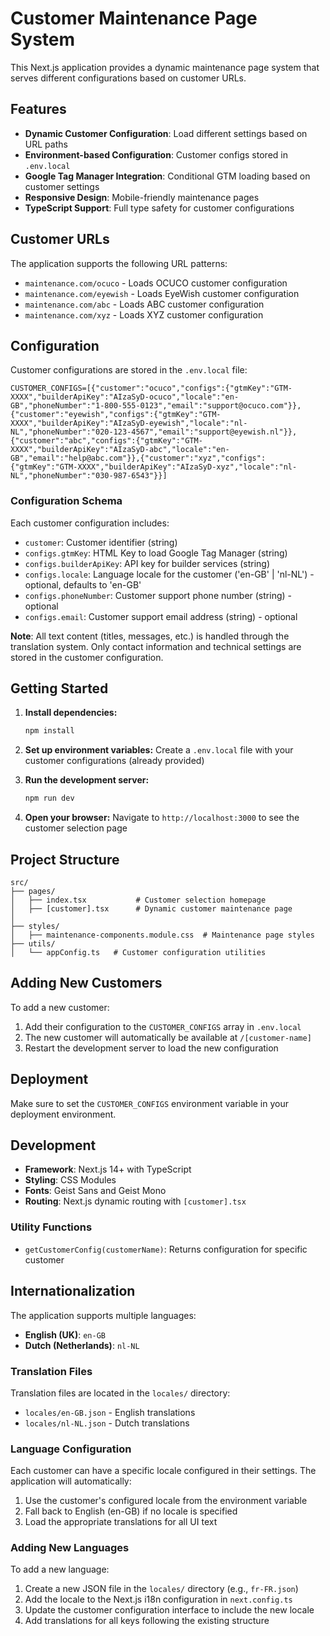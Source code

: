 # Customer Maintenance Page System

This Next.js application provides a dynamic maintenance page system that serves different configurations based on customer URLs.

## Features

- **Dynamic Customer Configuration**: Load different settings based on URL paths
- **Environment-based Configuration**: Customer configs stored in `.env.local`
- **Google Tag Manager Integration**: Conditional GTM loading based on customer settings
- **Responsive Design**: Mobile-friendly maintenance pages
- **TypeScript Support**: Full type safety for customer configurations

## Customer URLs

The application supports the following URL patterns:

- `maintenance.com/ocuco` - Loads OCUCO customer configuration
- `maintenance.com/eyewish` - Loads EyeWish customer configuration
- `maintenance.com/abc` - Loads ABC customer configuration
- `maintenance.com/xyz` - Loads XYZ customer configuration

## Configuration

Customer configurations are stored in the `.env.local` file:

```env
CUSTOMER_CONFIGS=[{"customer":"ocuco","configs":{"gtmKey":"GTM-XXXX","builderApiKey":"AIzaSyD-ocuco","locale":"en-GB","phoneNumber":"1-800-555-0123","email":"support@ocuco.com"}},{"customer":"eyewish","configs":{"gtmKey":"GTM-XXXX","builderApiKey":"AIzaSyD-eyewish","locale":"nl-NL","phoneNumber":"020-123-4567","email":"support@eyewish.nl"}},{"customer":"abc","configs":{"gtmKey":"GTM-XXXX","builderApiKey":"AIzaSyD-abc","locale":"en-GB","email":"help@abc.com"}},{"customer":"xyz","configs":{"gtmKey":"GTM-XXXX","builderApiKey":"AIzaSyD-xyz","locale":"nl-NL","phoneNumber":"030-987-6543"}}]
```

### Configuration Schema

Each customer configuration includes:

- `customer`: Customer identifier (string)
- `configs.gtmKey`: HTML Key to load Google Tag Manager (string)
- `configs.builderApiKey`: API key for builder services (string)
- `configs.locale`: Language locale for the customer ('en-GB' | 'nl-NL') - optional, defaults to 'en-GB'
- `configs.phoneNumber`: Customer support phone number (string) - optional
- `configs.email`: Customer support email address (string) - optional

**Note**: All text content (titles, messages, etc.) is handled through the translation system. Only contact information and technical settings are stored in the customer configuration.

## Getting Started

1. **Install dependencies:**

   ```bash
   npm install
   ```

2. **Set up environment variables:**
   Create a `.env.local` file with your customer configurations (already provided)

3. **Run the development server:**

   ```bash
   npm run dev
   ```

4. **Open your browser:**
   Navigate to `http://localhost:3000` to see the customer selection page

## Project Structure

```
src/
├── pages/
│   ├── index.tsx           # Customer selection homepage
│   ├── [customer].tsx      # Dynamic customer maintenance page
│
├── styles/
│   ├── maintenance-components.module.css  # Maintenance page styles
├── utils/
│   └── appConfig.ts   # Customer configuration utilities
```

## Adding New Customers

To add a new customer:

1. Add their configuration to the `CUSTOMER_CONFIGS` array in `.env.local`
2. The new customer will automatically be available at `/[customer-name]`
3. Restart the development server to load the new configuration

## Deployment

Make sure to set the `CUSTOMER_CONFIGS` environment variable in your deployment environment.

## Development

- **Framework**: Next.js 14+ with TypeScript
- **Styling**: CSS Modules
- **Fonts**: Geist Sans and Geist Mono
- **Routing**: Next.js dynamic routing with `[customer].tsx`

### Utility Functions

- `getCustomerConfig(customerName)`: Returns configuration for specific customer

## Internationalization

The application supports multiple languages:

- **English (UK)**: `en-GB`
- **Dutch (Netherlands)**: `nl-NL`

### Translation Files

Translation files are located in the `locales/` directory:

- `locales/en-GB.json` - English translations
- `locales/nl-NL.json` - Dutch translations

### Language Configuration

Each customer can have a specific locale configured in their settings. The application will automatically:

1. Use the customer's configured locale from the environment variable
2. Fall back to English (en-GB) if no locale is specified
3. Load the appropriate translations for all UI text

### Adding New Languages

To add a new language:

1. Create a new JSON file in the `locales/` directory (e.g., `fr-FR.json`)
2. Add the locale to the Next.js i18n configuration in `next.config.ts`
3. Update the customer configuration interface to include the new locale
4. Add translations for all keys following the existing structure
